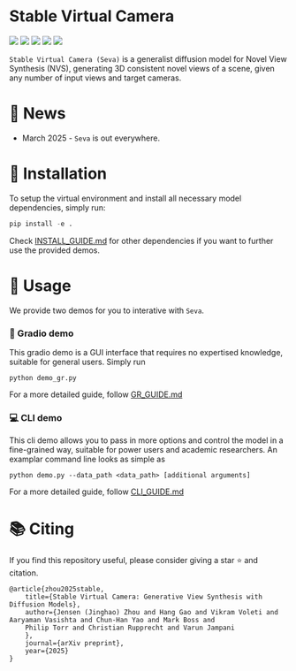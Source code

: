 # Stable Virtual Camera

<a href=""><img src="https://img.shields.io/badge/%F0%9F%8F%A0
%20%20Project%20Page-gray.svg"></a> <a href="https://arxiv.org/abs/0000.0000"><img src="https://img.shields.io/badge/%F0%9F%93%84
%20%20arXiv-2408.00653-B31B1B.svg"></a> <a href=""><img src="https://img.shields.io/badge/%F0%9F%93%83
%20%20Blog-Stability%20AI-red.svg"></a>  <a href="https://huggingface.co/stabilityai/stable-virtual-camera"><img src="https://img.shields.io/badge/%F0%9F%A4%97%20Model_Card-Huggingface-orange"></a> <a href="https://huggingface.co/spaces/stabilityai/stable-virtual-camera"><img src="https://img.shields.io/badge/%F0%9F%9A%80%20%20Gradio%20Demo-Huggingface-orange"></a>

`Stable Virtual Camera (Seva)` is a generalist diffusion model for Novel View Synthesis (NVS), generating 3D consistent novel views of a scene, given any number of input views and target cameras. 


# :tada: News 
- March 2025 - `Seva` is out everywhere.

# :wrench: Installation

To setup the virtual environment and install all necessary model dependencies, simply run:
```python
pip install -e .
```

Check [INSTALL_GUIDE.md](INSTALL_GUIDE.md) for other dependencies if you want to further use the provided demos.


# :open_book: Usage

We provide two demos for you to interative with `Seva`. 

### :rocket: Gradio demo

This gradio demo is a GUI interface that requires no expertised knowledge, suitable for general users. Simply run 
```
python demo_gr.py
```

For a more detailed guide, follow [GR_GUIDE.md](GR_GUIDE.md)

### :computer: CLI demo
This cli demo allows you to pass in more options and control the model in a fine-grained way, suitable for power users and academic researchers. An examplar command line looks as simple as 
```
python demo.py --data_path <data_path> [additional arguments]
```

For a more detailed guide, follow [CLI_GUIDE.md](CLI_GUIDE.md)

# :books: Citing
If you find this repository useful, please consider giving a star :star: and citation.
```
@article{zhou2025stable,
    title={Stable Virtual Camera: Generative View Synthesis with Diffusion Models},
    author={Jensen (Jinghao) Zhou and Hang Gao and Vikram Voleti and Aaryaman Vasishta and Chun-Han Yao and Mark Boss and
    Philip Torr and Christian Rupprecht and Varun Jampani
    },
    journal={arXiv preprint},
    year={2025}
}
```
